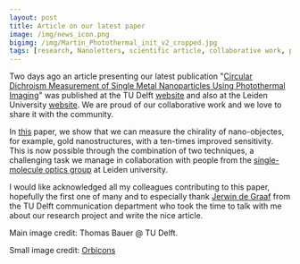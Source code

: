```yaml
---
layout: post
title: Article on our latest paper
image: /img/news_icon.png
bigimg: /img/Martin_Photothermal_init_v2_cropped.jpg
tags: [research, Nanoletters, scientific article, collaborative work, physics, chirality]
---
```


Two days ago an article presenting our latest publication "[Circular Dichroism Measurement of Single Metal Nanoparticles Using Photothermal Imaging](https://pubs.acs.org/doi/10.1021/acs.nanolett.9b03853)" was published at the TU Delft [website](https://www.tudelft.nl/en/2019/tnw/combined-technique-measures-nanostructures-ten-times-better-than-before/) and also at the Leiden University [website](https://www.universiteitleiden.nl/en/news/2019/12/combined-technique-measures-nanostructures-ten-times-better-than-before). We are proud of our collaborative work and we love to share it with the community. 

In [this](https://pubs.acs.org/doi/10.1021/acs.nanolett.9b03853) paper, we show that we can measure the chirality of nano-objectes, for example, gold nanostructures, with a ten-times improved sensitivity. This is now possible through the combination of two techniques, a challenging task we manage in collaboration with people from the [single-molecule optics group](https://www.single-molecule.nl/) at Leiden university.

I would like acknowledged all my colleagues contributing to this paper, hopefully the first one of many and to especially thank [Jerwin de Graaf](https://www.tudelft.nl/staff/j.n.degraaf/?no_cache=1) from the TU Delft communication department who took the time to talk with me about our research project and write the nice article.

Main image credit: Thomas Bauer @ TU Delft.

Small image credit: [Orbicons](https://www.iconfinder.com/families/orbicons) 
 

 